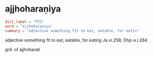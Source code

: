# ajjhoharaṇiya

``` toml
dict_label = "PTS"
word = "ajjhoharaṇiya"
summary = "adjective something fit to eat, eatable, for eatin"
```

adjective something fit to eat, eatable, for eating Ja.vi.258; Dhp\-a.i.284.

grd. of ajjhoharati

